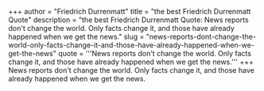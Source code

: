 +++
author = "Friedrich Durrenmatt"
title = "the best Friedrich Durrenmatt Quote"
description = "the best Friedrich Durrenmatt Quote: News reports don't change the world. Only facts change it, and those have already happened when we get the news."
slug = "news-reports-dont-change-the-world-only-facts-change-it-and-those-have-already-happened-when-we-get-the-news"
quote = '''News reports don't change the world. Only facts change it, and those have already happened when we get the news.'''
+++
News reports don't change the world. Only facts change it, and those have already happened when we get the news.
